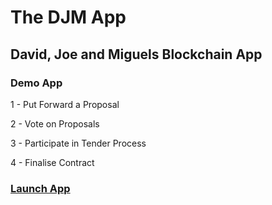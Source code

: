 # The DJM App

## David, Joe and Miguels Blockchain App

### Demo App

1 - Put Forward a Proposal

2 - Vote on Proposals

3 - Participate in Tender Process

4 - Finalise Contract


### [Launch App](app1/index.html) 

